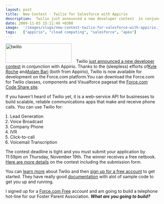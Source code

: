 ```yaml
---
layout: post
title:  New Contest - Twilio for Salesforce with Appirio
description:  Twilio just announced a new developer contest  in conjunction with Appirio. Thanks to the (sleepless) efforts ofKyle Roche andAslam Bari (both from Appirio), Twilio is now available for development on the Force.com platform.You can download the Force.com for Twilio classes, components and Visualforce pagesat the Force.com Code Share site . If you havent heard of Twilio yet, it is a web-service API for businesses to build scalable, reliable communications apps that make and receive phone calls
date: 2009-11-03 15:11:49 +0300
image:  '/images/slugs/new-contest-twilio-for-salesforce-with-appirio.jpg'
tags:   ["appirio", "cloud computing", "salesforce", "apex"]
---
```

<p><a href="http://res.cloudinary.com/blog-jeffdouglas-com/image/upload/v1400399472/twilio_wo3jup.png"><img class="alignleft size-full wp-image-1607" style="padding-right:15px;" title="twilio" src="http://res.cloudinary.com/blog-jeffdouglas-com/image/upload/v1400399472/twilio_wo3jup.png" alt="twilio" width="217" height="64" /></a>Twilio <a href="http://blog.twilio.com/2009/11/new-contest-category-twilio-for-salesforce-with-appirio.html" target="_blank">just announced a new developer contest</a> in conjunction with Appirio. Thanks to the (sleepless) efforts of<a href="http://www.twitter.com/kylemroche">Kyle Roche</a> and<a href="http://twitter.com/aslambari/">Aslam Bari</a> (both from Appirio), Twilio is now available for development on the Force.com platform.You can download the Force.com for Twilio classes, components and Visualforce pagesat the <a href="http://developer.force.com/codeshare/apex/projectpage?id=a06300000059aEWAAY" target="_blank">Force.com Code Share site</a>.</p>
<p>If you haven't heard of Twilio yet, it is a web-service API for businesses to build scalable, reliable communications apps that make and receive phone calls. You can use Twilio for:</p>
<ol style="padding-left:15px;">
 <li>Lead Generation</li>
 <li>Voice Broadcast</li>
 <li>Company Phone</li>
 <li>IVR</li>
 <li>Click-to-call</li>
 <li>Voicemail Transcription</li>
</ol>
The contest deadline is tight and you must submit your application by 11:59pm on Thursday, November 19th. The winner receives a free netbook. <a href="http://contests.twilio.com/" target="_blank">Here are more details</a> on the contest including the submission form.
<p>You can <a href="http://www.twilio.com/how-twilio-works" target="_blank">learn more</a> about Twilio and then <a href="https://www.twilio.com/try-twilio" target="_blank">sign up for a free account</a> to get started. They have really good <a href="http://www.twilio.com/docs/index" target="_blank">documentation</a> with alot of sample code to get you up and running.</p>
<p>I signed up for a <a href="http://www.salesforce.com/platform/platform-edition/" target="_blank">Force.com Free</a> account and am going to build a telephone hot-line for our Foster Parent Association. <strong><em>What are you going to build?</em></strong></p>

